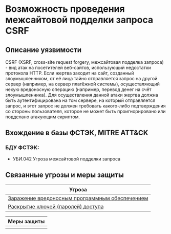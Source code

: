 # Возможность проведения межсайтовой подделки запроса CSRF

## Описание уязвимости
CSRF (XSRF, cross-site request forgery, межсайтовая подделка запроса) - вид атак на посетителей веб-сайтов, использующий недостатки протокола HTTP. Если жертва заходит на сайт, созданный злоумышленником, от её лица тайно отправляется запрос на другой сервер (например, на сервер платёжной системы), осуществляющий некую вредоносную операцию (например, перевод денег на счёт злоумышленника). Для осуществления данной атаки жертва должна быть аутентифицирована на том сервере, на который отправляется запрос, и этот запрос не должен требовать какого-либо подтверждения со стороны пользователя, которое не может быть проигнорировано или подделано атакующим скриптом.

## Вхождение в базы ФСТЭК, MITRE ATT&CK
### БДУ ФСТЭК:
+ УБИ.042 Угроза межсайтовой подделки запроса

## Связанные угрозы и меры защиты
|Угроза|
|-|
|[Заражение вредоносным программным обеспечением](/vkr/threats/page20)|
|[Раскрытие ключей (паролей) доступа](/vkr/threats/page2)|

|Меры защиты|
|-|
||
